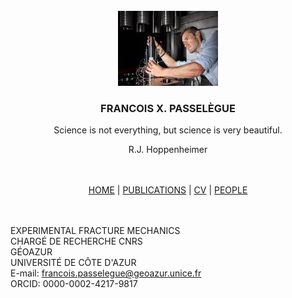 

<!-- PROJECT LOGO -->
<br />
<div align="center">
  <a href="https://github.com/followthehawk/FXPasselegue/edit/main">
    <img src="me.jpeg" alt="Logo" width="160" height="120">
  </a>

  <h3 align="center">FRANCOIS X. PASSELÈGUE</h3>

  <p align="center">
Science is not everything, but science is very beautiful.
    <br />
    <p align="center">
      R.J. Hoppenheimer
          <br />
    <br />
    <br />

   <a href="test.html">HOME</a> | <a href="publications.html">PUBLICATIONS</a> | <a href="cv.html">CV</a> | <a href="people.html">PEOPLE</a>
    <br />
    <br />
    <br />

  </p>
</div>



EXPERIMENTAL FRACTURE MECHANICS
    <br />
CHARGÉ DE RECHERCHE CNRS
    <br />
GÉOAZUR
    <br />
UNIVERSITÉ DE CÔTE D'AZUR
    <br />
E-mail: francois.passelegue@geoazur.unice.fr
    <br />
ORCID: 0000-0002-4217-9817
